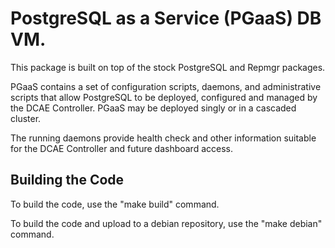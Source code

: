 # PostgreSQL as a Service (PGaaS) DB VM.

This package is built on top of the stock PostgreSQL and Repmgr packages.

PGaaS contains a set of configuration scripts, daemons, and administrative scripts
that allow PostgreSQL to be deployed, configured and managed by the DCAE Controller.
PGaaS may be deployed singly or in a cascaded cluster.

The running daemons provide health check and other information suitable for the
DCAE Controller and future dashboard access.


## Building the Code

To build the code, use the "make build" command.

To build the code and upload to a debian repository, use the "make debian" command.
